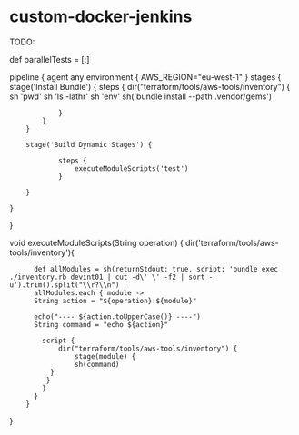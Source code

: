 # custom-docker-jenkins

TODO:

def parallelTests = [:]

pipeline {
    agent any
    environment {
        AWS_REGION="eu-west-1"
    }
    stages {
        stage('Install Bundle') {
            steps {
                dir("terraform/tools/aws-tools/inventory") {
                    sh 'pwd'
                    sh 'ls -lathr'
                    sh 'env'
                    sh('bundle install --path .vendor/gems')
                    
                }
            }
        }

        stage('Build Dynamic Stages') {
            
                steps {
                    executeModuleScripts('test')
                }
            
        }
        
    }
}


void executeModuleScripts(String operation) {
        dir('terraform/tools/aws-tools/inventory'){
        
          def allModules = sh(returnStdout: true, script: 'bundle exec ./inventory.rb devint01 | cut -d\' \' -f2 | sort -u').trim().split("\\r?\\n")
          allModules.each { module ->  
          String action = "${operation}:${module}"  

          echo("---- ${action.toUpperCase()} ----")        
          String command = "echo ${action}"                   
          
            script {
                dir("terraform/tools/aws-tools/inventory") {
                    stage(module) {
                    sh(command)
              }
             }
            }
          }
        }
          
}
